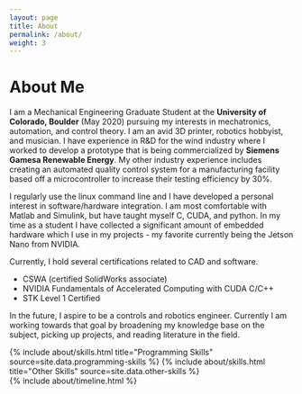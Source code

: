 ```yaml
---
layout: page
title: About
permalink: /about/
weight: 3
---
```


# **About Me**

I am a Mechanical Engineering Graduate Student at the **University of Colorado, Boulder** (May 2020) pursuing my interests in mechatronics, automation, and control theory. I am an avid 3D printer, robotics hobbyist, and musician. I have experience in R&D for the wind industry where I worked to develop a prototype that is being commercialized by **Siemens Gamesa Renewable Energy**. My other industry experience includes creating an automated quality control system for a manufacturing facility based off a microcontroller to increase their testing efficiency by 30%. 

I regularly use the linux command line and I have developed a personal interest in software/hardware integration. I am most comfortable with Matlab and Simulink, but have taught myself C, CUDA, and python. In my time as a student I have collected a significant amount of embedded hardware which I use in my projects - my favorite currently being the Jetson Nano from NVIDIA. 

Currently, I hold several certifications related to CAD and software.
* CSWA (certified SolidWorks associate)
* NVIDIA Fundamentals of Accelerated Computing with CUDA C/C++
* STK Level 1 Certified 

In the future, I aspire to be a controls and robotics engineer. Currently I am working towards that goal by broadening my knowledge base on the subject, picking up projects, and reading literature in the field.

<div class="row">
{% include about/skills.html title="Programming Skills" source=site.data.programming-skills %}
{% include about/skills.html title="Other Skills" source=site.data.other-skills %}
</div>

<div class="row">
{% include about/timeline.html %}
</div>
